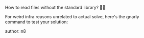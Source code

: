 How to read files without the standard library? 🐪🤔

For weird infra reasons unrelated to actual solve, here's the gnarly command to test your solution:

author: n8
